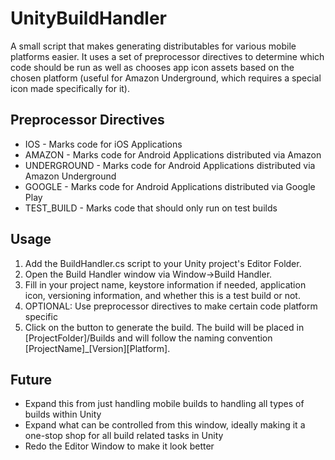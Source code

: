 # UnityBuildHandler

A small script that makes generating distributables for various mobile platforms easier. It uses a set of preprocessor directives to determine which code should be run as well as chooses app icon assets based on the chosen platform (useful for Amazon Underground, which requires a special icon made specifically for it).

## Preprocessor Directives

* IOS - Marks code for iOS Applications
* AMAZON - Marks code for Android Applications distributed via Amazon
* UNDERGROUND - Marks code for Android Applications distributed via Amazon Underground
* GOOGLE - Marks code for Android Applications distributed via Google Play
* TEST_BUILD - Marks code that should only run on test builds

## Usage
1. Add the BuildHandler.cs script to your Unity project's Editor Folder.
2. Open the Build Handler window via Window->Build Handler.
3. Fill in your project name, keystore information if needed, application icon, versioning information, and whether this is a test build or not.
4. OPTIONAL: Use preprocessor directives to make certain code platform specific
5. Click on the button to generate the build. The build will be placed in [ProjectFolder]/Builds and will follow the naming convention [ProjectName]_[Version][Platform].

## Future
* Expand this from just handling mobile builds to handling all types of builds within Unity
* Expand what can be controlled from this window, ideally making it a one-stop shop for all build related tasks in Unity
* Redo the Editor Window to make it look better